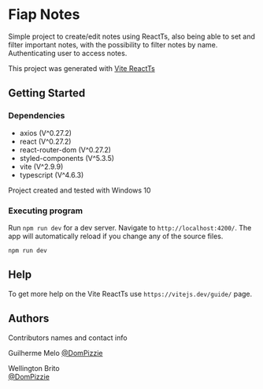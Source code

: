 


# Fiap Notes

Simple project to create/edit notes using ReactTs, also being able to set and filter important notes, with the possibility to filter notes by name. Authenticating user to access notes.

This project was generated with [Vite ReactTs](https://vitejs.dev/guide/)

## Getting Started

### Dependencies
 - axios (V^0.27.2)
 - react (V^0.27.2)
 - react-router-dom (V^0.27.2)
 - styled-components (V^5.3.5)
 - vite (V^2.9.9)
 - typescript (V^4.6.3)
 
 Project created and tested with Windows 10

### Executing program

Run `npm run dev` for a dev server. Navigate to `http://localhost:4200/`. The app will automatically reload if you change any of the source files.


```
npm run dev
```

## Help

To get more help on the Vite ReactTs use `https://vitejs.dev/guide/` page.

## Authors

Contributors names and contact info

 Guilherme Melo
 [@DomPizzie](https://www.linkedin.com/in/guilhermehmelo/)
 
 Wellington Brito  
 [@DomPizzie](https://www.linkedin.com/in/wellington-brito-b632ab135/)


